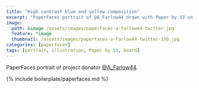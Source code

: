 ```yaml
---
title: "High contrast blue and yellow composition"
excerpt: "PaperFaces portrait of @A_Farlow44 drawn with Paper by 53 on an iPad."
image: 
  path: &image /assets/images/paperfaces-a-farlow44-twitter.jpg 
  feature: *image
  thumbnail: /assets/images/paperfaces-a-farlow44-twitter-150.jpg
categories: [paperfaces]
tags: [portrait, illustration, Paper by 53, beard]
---
```


PaperFaces portrait of project donator [@A_Farlow44](https://twitter.com/A_Farlow44).

{% include boilerplate/paperfaces.md %}
